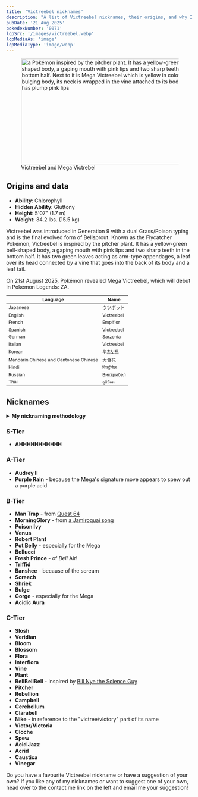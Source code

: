 ```yaml
---
title: 'Victreebel nicknames'
description: "A list of Victreebel nicknames, their origins, and why I think they're cool."
pubDate: '21 Aug 2025'
pokedexNumber: '0071'
lcpSrc: '/images/victreebel.webp'
lcpMediaAs: 'image'
lcpMediaType: 'image/webp'
---
```


<div class="img-center">
	<figure>
		<picture>
			<source srcset="/images/victreebel.webp" type="image/webp">
			<img src="/images/victreebel.jpg" width="500" height="284" alt="a Pokémon inspired by the pitcher plant. It has a yellow-green bell-shaped body, a gaping mouth with pink lips and two sharp teeth in the bottom half. Next to it is Mega Victreebel which is yellow in colour, has a bulging body, its neck is wrapped in the vine attached to its body and it has plump pink lips">
		</picture>
	<figcaption>Victreebel and Mega Victrebel</figcaption>
	</figure>
</div>

## Origins and data

<div class="room-box">
	<div class="room-box-left">
		<ul>
			<li><strong>Ability</strong>: Chlorophyll</li>
			<li><strong>Hidden Ability</strong>: Gluttony</li>
			<li><strong>Height</strong>: 5'07" (1.7 m)</li>
			<li><strong>Weight</strong>: 34.2 lbs. (15.5 kg)</li>
		</ul>
		<p>Victreebel was introduced in Generation 9 with a dual Grass/Poison typing and is the final evolved form of Bellsprout. Known as the Flycatcher Pokémon, Victreebel is inspired by the pitcher plant. It has a yellow-green bell-shaped body, a gaping mouth with pink lips and two sharp teeth in the bottom half. It has two green leaves acting as arm-type appendages, a leaf over its head connected by a vine that goes into the back of its body and a leaf tail.</p>
		<p>On 21st August 2025, Pokémon revealed Mega Victreebel, which will debut in Pokémon Legends: ZA.</p>
	</div>
	<div class="room-box-right">
		<table class="room-table" style="font-size:12px">
			<thead>
				<tr>
					<th>Language</th>
					<th>Name</th>
				</tr>
			</thead>
			<tbody>
				<tr>
					<td>Japanese</td>
					<td><span lang="ja">ウツボット</span></td>
				</tr>
				<tr>
					<td>English</td>
					<td>Victreebel</td>
				</tr>
				<tr>
					<td>French</td>
					<td><span lang="fr">Empiflor</span></td>
				</tr>
				<tr>
					<td>Spanish</td>
					<td>Victreebel</td>
				</tr>
				<tr>
					<td>German</td>
					<td><span lang="de">Sarzenia</span></td>
				</tr>
				<tr>
					<td>Italian</td>
					<td>Victreebel</td>
				</tr>
				<tr>
					<td>Korean</td>
					<td><span lang="ko">우츠보트</span></td>
				</tr>
				<tr>
					<td>Mandarin Chinese and Cantonese Chinese</td>
					<td><span lang="zh">大食花</span></td>
				</tr>
				<tr>
					<td>Hindi</td>
					<td><span lang="hi">विक्ट्रीबेल</span></td>
				</tr>
				<tr>
					<td>Russian</td>
					<td><span lang="hi">Виктрибел</span></td>
				</tr>
				<tr>
					<td>Thai</td>
					<td><span lang="th">อุซึบ็อท</span></td>
				</tr>
			</tbody>
		</table>
	</div>
</div>

## Nicknames

<section class="deets">
	<details>
	<summary><strong>My nicknaming methodology</strong></summary>
	<ul>
		<li>I rank nicknames by lettered tiers: S, A, B, C, and D. S is the best and D is the worst.</li>
		<li>I'll usually list my inspiration for a nickname so you know where they came from</li>
	</ul>
	</details>
</section>

### S-Tier

* **AHHHHHHHHHHH**

### A-Tier

* **Audrey II**
* **Purple Rain** - because the Mega's signature move appears to spew out a purple acid

### B-Tier

* **Man Trap** - from [Quest 64](/nicknames/themes/quest-64/)
* **MorningGlory** - from [a Jamiroquai song](/nicknames/themes/jamiroquai/)
* **Poison Ivy**
* **Venus**
* **Robert Plant**
* **Pot Belly** - especially for the Mega
* **Bellucci**
* **Fresh Prince** - of _Bell_ Air!
* **Triffid**
* **Banshee** - because of the scream
* **Screech**
* **Shriek**
* **Bulge**
* **Gorge** - especially for the Mega
* **Acidic Aura**

### C-Tier

* **Slosh**
* **Veridian**
* **Bloom**
* **Blossom**
* **Flora**
* **Interflora**
* **Vine**
* **Plant**
* **BellBellBell** - inspired by [Bill Nye the Science Guy](https://www.youtube.com/watch?v=UtVJdPfm0F8)
* **Pitcher**
* **Rebellion**
* **Campbell**
* **Cerebellum**
* **Clarabell**
* **Nike** - in reference to the "victree/victory" part of its name
* **Victor/Victoria**
* **Cloche**
* **Spew**
* **Acid Jazz**
* **Acrid**
* **Caustica**
* **Vinegar**

Do you have a favourite Victreebel nickname or have a suggestion of your own? If you like any of my nicknames or want to suggest one of your own, head over to the contact me link on the left and email me your suggestion!